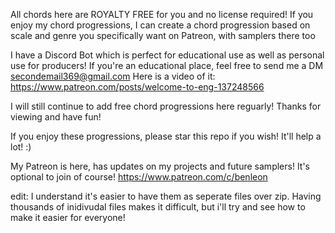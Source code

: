 All chords here are ROYALTY FREE for you and no license required! If you enjoy my chord progressions, I can create a chord progression based on scale and genre you specifically want on Patreon, with samplers there too 

I have a Discord Bot which is perfect for educational use as well as personal use for producers! If you're an educational place, feel free to send me a DM secondemail369@gmail.com Here is a video of it: https://www.patreon.com/posts/welcome-to-eng-137248566

I will still continue to add free chord progressions here reguarly! Thanks for viewing and have fun!

If you enjoy these progressions, please star this repo if you wish! It'll help a lot! :)

My Patreon is here, has updates on my projects and future samplers! It's optional to join of course!
https://www.patreon.com/c/benleon


edit: I understand it's easier to have them as seperate files over zip. Having thousands of inidivudal files makes it difficult, but i'll try and see how to make it easier for everyone!
